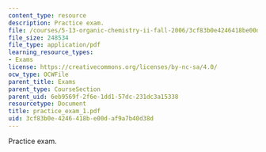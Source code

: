 ```yaml
---
content_type: resource
description: Practice exam.
file: /courses/5-13-organic-chemistry-ii-fall-2006/3cf83b0e4246418be00daf9a7b40d38d_practice_exam_1.pdf
file_size: 248534
file_type: application/pdf
learning_resource_types:
- Exams
license: https://creativecommons.org/licenses/by-nc-sa/4.0/
ocw_type: OCWFile
parent_title: Exams
parent_type: CourseSection
parent_uid: 6eb9569f-2f6e-1dd1-57dc-231dc3a15338
resourcetype: Document
title: practice_exam_1.pdf
uid: 3cf83b0e-4246-418b-e00d-af9a7b40d38d
---
```

Practice exam.